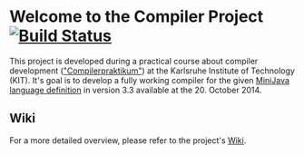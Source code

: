 # Welcome to the Compiler Project    [![Build Status](https://travis-ci.org/replimoc/compiler.svg?branch=master)](https://travis-ci.org/replimoc/compiler)

This project is developed during a practical course about compiler development (["Compilerpraktikum"](https://pp.info.uni-karlsruhe.de/lehre/WS201415/compprakt/)) at the Karlsruhe Institute of Technology (KIT). It's goal is to develop a fully working compiler for the given [MiniJava language definition](https://pp.info.uni-karlsruhe.de/lehre/WS201415/compprakt/intern/sprachbericht.pdf) in version 3.3 available at the 20. October 2014.

## Wiki

For a more detailed overview, please refer to the project's [Wiki](https://github.com/andreas-eberle/compiler/wiki).
